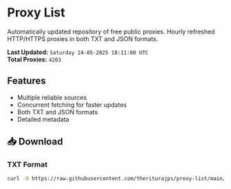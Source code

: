 # Proxy List

Automatically updated repository of free public proxies. Hourly refreshed HTTP/HTTPS proxies in both TXT and JSON formats.

**Last Updated:** `Saturday 24-05-2025 18:11:00 UTC`  
**Total Proxies:** `4203`

## Features
- Multiple reliable sources
- Concurrent fetching for faster updates
- Both TXT and JSON formats
- Detailed metadata

## 📥 Download

### TXT Format
```bash
curl -O https://raw.githubusercontent.com/theriturajps/proxy-list/main/proxies.txt